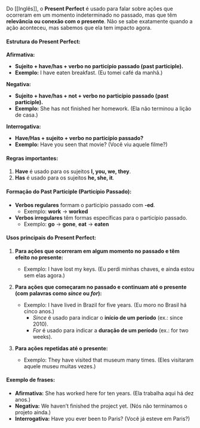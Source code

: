 Do [[Inglês]], o **Present Perfect** é usado para falar sobre ações que ocorreram em um momento indeterminado no passado, mas que têm **relevância ou conexão com o presente**. Não se sabe exatamente quando a ação aconteceu, mas sabemos que ela tem impacto agora.
 
#### **Estrutura do Present Perfect:**
    
**Afirmativa:**
 
- **Sujeito + have/has + verbo no particípio passado (past participle).**
- **Exemplo:** I have eaten breakfast. (Eu tomei café da manhã.)

**Negativa:**

- **Sujeito + have/has + not + verbo no particípio passado (past participle).**
- **Exemplo:** She has not finished her homework. (Ela não terminou a lição de casa.)

**Interrogativa:**
 
- **Have/Has + sujeito + verbo no particípio passado?**
- **Exemplo:** Have you seen that movie? (Você viu aquele filme?)

#### **Regras importantes:**
 
1. **Have** é usado para os sujeitos **I, you, we, they**.
2. **Has** é usado para os sujeitos **he, she, it**.
 
#### **Formação do Past Participle (Particípio Passado):**

- **Verbos regulares** formam o particípio passado com **-ed**.
    - Exemplo: **work** → **worked**
- **Verbos irregulares** têm formas específicas para o particípio passado.
    - Exemplo: **go** → **gone**, **eat** → **eaten**

#### **Usos principais do Present Perfect:**

1. **Para ações que ocorreram em algum momento no passado e têm efeito no presente:**
    
    - Exemplo: I have lost my keys. (Eu perdi minhas chaves, e ainda estou sem elas agora.)
2. **Para ações que começaram no passado e continuam até o presente (com palavras como _since_ ou _for_):**
    
    - Exemplo: I have lived in Brazil for five years. (Eu moro no Brasil há cinco anos.)
        - _Since_ é usado para indicar o **início de um período** (ex.: since 2010).
        - _For_ é usado para indicar a **duração de um período** (ex.: for two weeks).
3. **Para ações repetidas até o presente:**
    
    - Exemplo: They have visited that museum many times. (Eles visitaram aquele museu muitas vezes.)

#### **Exemplo de frases:**

- **Afirmativa:** She has worked here for ten years. (Ela trabalha aqui há dez anos.)
- **Negativa:** We haven’t finished the project yet. (Nós não terminamos o projeto ainda.)
- **Interrogativa:** Have you ever been to Paris? (Você já esteve em Paris?)